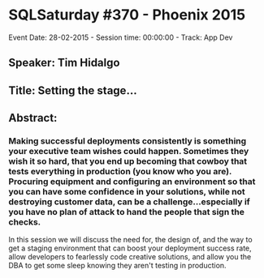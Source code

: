 # SQLSaturday #370 - Phoenix 2015
Event Date: 28-02-2015 - Session time: 00:00:00 - Track: App Dev
## Speaker: Tim Hidalgo
## Title: Setting the stage...
## Abstract:
### Making successful deployments consistently is something your executive team wishes could happen.  Sometimes they wish it so hard, that you end up becoming that cowboy that tests everything in production (you know who you are).  Procuring equipment and configuring an environment so that you can have some confidence in your solutions, while not destroying customer data, can be a challenge...especially if you have no plan of attack to hand the people that sign the checks.

In this session we will discuss the need for, the design of, and the way to get a staging environment that can boost your deployment success rate, allow developers to fearlessly code creative solutions, and allow you the DBA to get some sleep knowing they aren't testing in production.
